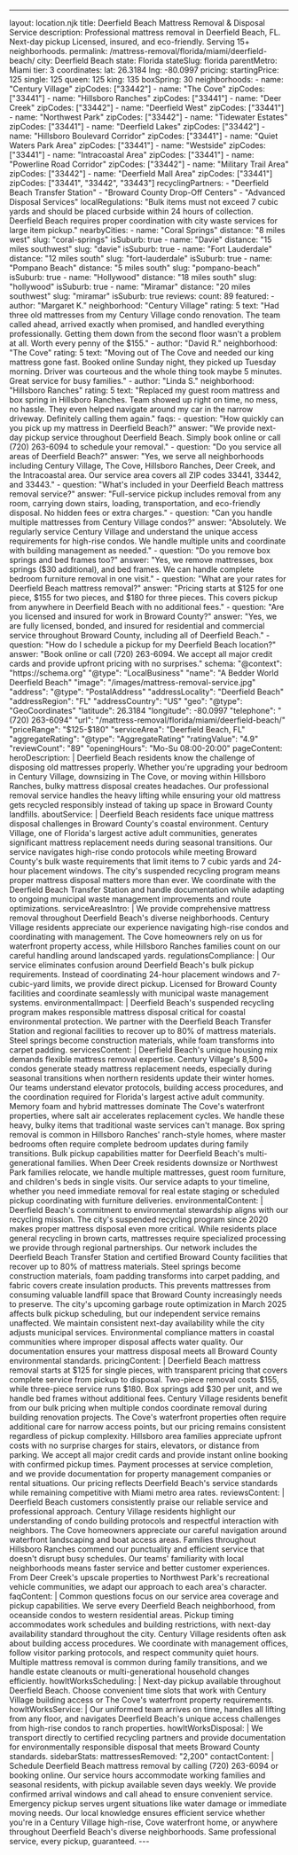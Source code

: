 ---
layout: location.njk
title: Deerfield Beach Mattress Removal & Disposal Service
description: Professional mattress removal in Deerfield Beach, FL. Next-day pickup Licensed, insured, and eco-friendly. Serving 15+ neighborhoods.
permalink: /mattress-removal/florida/miami/deerfield-beach/
city: Deerfield Beach state: Florida stateSlug: florida parentMetro: Miami tier: 3 coordinates: lat: 26.3184 lng: -80.0997 pricing: startingPrice: 125 single: 125 queen: 125 king: 135 boxSpring: 30 neighborhoods: - name: "Century Village" zipCodes: ["33442"] - name: "The Cove" zipCodes: ["33441"] - name: "Hillsboro Ranches" zipCodes: ["33441"] - name: "Deer Creek" zipCodes: ["33442"] - name: "Deerfield West" zipCodes: ["33441"] - name: "Northwest Park" zipCodes: ["33442"] - name: "Tidewater Estates" zipCodes: ["33441"] - name: "Deerfield Lakes" zipCodes: ["33442"] - name: "Hillsboro Boulevard Corridor" zipCodes: ["33441"] - name: "Quiet Waters Park Area" zipCodes: ["33441"] - name: "Westside" zipCodes: ["33441"] - name: "Intracoastal Area" zipCodes: ["33441"] - name: "Powerline Road Corridor" zipCodes: ["33442"] - name: "Military Trail Area" zipCodes: ["33442"] - name: "Deerfield Mall Area" zipCodes: ["33441"] zipCodes: ["33441", "33442", "33443"] recyclingPartners: - "Deerfield Beach Transfer Station" - "Broward County Drop-Off Centers" - "Advanced Disposal Services" localRegulations: "Bulk items must not exceed 7 cubic yards and should be placed curbside within 24 hours of collection. Deerfield Beach requires proper coordination with city waste services for large item pickup." nearbyCities: - name: "Coral Springs" distance: "8 miles west" slug: "coral-springs" isSuburb: true - name: "Davie" distance: "15 miles southwest" slug: "davie" isSuburb: true - name: "Fort Lauderdale" distance: "12 miles south" slug: "fort-lauderdale" isSuburb: true - name: "Pompano Beach" distance: "5 miles south" slug: "pompano-beach" isSuburb: true - name: "Hollywood" distance: "18 miles south" slug: "hollywood" isSuburb: true - name: "Miramar" distance: "20 miles southwest" slug: "miramar" isSuburb: true reviews: count: 89 featured: - author: "Margaret K." neighborhood: "Century Village" rating: 5 text: "Had three old mattresses from my Century Village condo renovation. The team called ahead, arrived exactly when promised, and handled everything professionally. Getting them down from the second floor wasn't a problem at all. Worth every penny of the $155." - author: "David R." neighborhood: "The Cove" rating: 5 text: "Moving out of The Cove and needed our king mattress gone fast. Booked online Sunday night, they picked up Tuesday morning. Driver was courteous and the whole thing took maybe 5 minutes. Great service for busy families." - author: "Linda S." neighborhood: "Hillsboro Ranches" rating: 5 text: "Replaced my guest room mattress and box spring in Hillsboro Ranches. Team showed up right on time, no mess, no hassle. They even helped navigate around my car in the narrow driveway. Definitely calling them again." faqs: - question: "How quickly can you pick up my mattress in Deerfield Beach?" answer: "We provide next-day pickup service throughout Deerfield Beach. Simply book online or call (720) 263-6094 to schedule your removal." - question: "Do you service all areas of Deerfield Beach?" answer: "Yes, we serve all neighborhoods including Century Village, The Cove, Hillsboro Ranches, Deer Creek, and the Intracoastal area. Our service area covers all ZIP codes 33441, 33442, and 33443." - question: "What's included in your Deerfield Beach mattress removal service?" answer: "Full-service pickup includes removal from any room, carrying down stairs, loading, transportation, and eco-friendly disposal. No hidden fees or extra charges." - question: "Can you handle multiple mattresses from Century Village condos?" answer: "Absolutely. We regularly service Century Village and understand the unique access requirements for high-rise condos. We handle multiple units and coordinate with building management as needed." - question: "Do you remove box springs and bed frames too?" answer: "Yes, we remove mattresses, box springs ($30 additional), and bed frames. We can handle complete bedroom furniture removal in one visit." - question: "What are your rates for Deerfield Beach mattress removal?" answer: "Pricing starts at $125 for one piece, $155 for two pieces, and $180 for three pieces. This covers pickup from anywhere in Deerfield Beach with no additional fees." - question: "Are you licensed and insured for work in Broward County?" answer: "Yes, we are fully licensed, bonded, and insured for residential and commercial service throughout Broward County, including all of Deerfield Beach." - question: "How do I schedule a pickup for my Deerfield Beach location?" answer: "Book online or call (720) 263-6094. We accept all major credit cards and provide upfront pricing with no surprises." schema: "@context": "https://schema.org" "@type": "LocalBusiness" "name": "A Bedder World Deerfield Beach" "image": "/images/mattress-removal-service.jpg" "address": "@type": "PostalAddress" "addressLocality": "Deerfield Beach" "addressRegion": "FL" "addressCountry": "US" "geo": "@type": "GeoCoordinates" "latitude": 26.3184 "longitude": -80.0997 "telephone": "(720) 263-6094" "url": "/mattress-removal/florida/miami/deerfield-beach/" "priceRange": "$125-$180" "serviceArea": "Deerfield Beach, FL" "aggregateRating": "@type": "AggregateRating" "ratingValue": "4.9" "reviewCount": "89" "openingHours": "Mo-Su 08:00-20:00" pageContent: heroDescription: | Deerfield Beach residents know the challenge of disposing old mattresses properly. Whether you're upgrading your bedroom in Century Village, downsizing in The Cove, or moving within Hillsboro Ranches, bulky mattress disposal creates headaches. Our professional removal service handles the heavy lifting while ensuring your old mattress gets recycled responsibly instead of taking up space in Broward County landfills. aboutService: | Deerfield Beach residents face unique mattress disposal challenges in Broward County's coastal environment. Century Village, one of Florida's largest active adult communities, generates significant mattress replacement needs during seasonal transitions. Our service navigates high-rise condo protocols while meeting Broward County's bulk waste requirements that limit items to 7 cubic yards and 24-hour placement windows. The city's suspended recycling program means proper mattress disposal matters more than ever. We coordinate with the Deerfield Beach Transfer Station and handle documentation while adapting to ongoing municipal waste management improvements and route optimizations. serviceAreasIntro: | We provide comprehensive mattress removal throughout Deerfield Beach's diverse neighborhoods. Century Village residents appreciate our experience navigating high-rise condos and coordinating with management. The Cove homeowners rely on us for waterfront property access, while Hillsboro Ranches families count on our careful handling around landscaped yards. regulationsCompliance: | Our service eliminates confusion around Deerfield Beach's bulk pickup requirements. Instead of coordinating 24-hour placement windows and 7-cubic-yard limits, we provide direct pickup. Licensed for Broward County facilities and coordinate seamlessly with municipal waste management systems. environmentalImpact: | Deerfield Beach's suspended recycling program makes responsible mattress disposal critical for coastal environmental protection. We partner with the Deerfield Beach Transfer Station and regional facilities to recover up to 80% of mattress materials. Steel springs become construction materials, while foam transforms into carpet padding. servicesContent: | Deerfield Beach's unique housing mix demands flexible mattress removal expertise. Century Village's 8,500+ condos generate steady mattress replacement needs, especially during seasonal transitions when northern residents update their winter homes. Our teams understand elevator protocols, building access procedures, and the coordination required for Florida's largest active adult community. Memory foam and hybrid mattresses dominate The Cove's waterfront properties, where salt air accelerates replacement cycles. We handle these heavy, bulky items that traditional waste services can't manage. Box spring removal is common in Hillsboro Ranches' ranch-style homes, where master bedrooms often require complete bedroom updates during family transitions. Bulk pickup capabilities matter for Deerfield Beach's multi-generational families. When Deer Creek residents downsize or Northwest Park families relocate, we handle multiple mattresses, guest room furniture, and children's beds in single visits. Our service adapts to your timeline, whether you need immediate removal for real estate staging or scheduled pickup coordinating with furniture deliveries. environmentalContent: | Deerfield Beach's commitment to environmental stewardship aligns with our recycling mission. The city's suspended recycling program since 2020 makes proper mattress disposal even more critical. While residents place general recycling in brown carts, mattresses require specialized processing we provide through regional partnerships. Our network includes the Deerfield Beach Transfer Station and certified Broward County facilities that recover up to 80% of mattress materials. Steel springs become construction materials, foam padding transforms into carpet padding, and fabric covers create insulation products. This prevents mattresses from consuming valuable landfill space that Broward County increasingly needs to preserve. The city's upcoming garbage route optimization in March 2025 affects bulk pickup scheduling, but our independent service remains unaffected. We maintain consistent next-day availability while the city adjusts municipal services. Environmental compliance matters in coastal communities where improper disposal affects water quality. Our documentation ensures your mattress disposal meets all Broward County environmental standards. pricingContent: | Deerfield Beach mattress removal starts at $125 for single pieces, with transparent pricing that covers complete service from pickup to disposal. Two-piece removal costs $155, while three-piece service runs $180. Box springs add $30 per unit, and we handle bed frames without additional fees. Century Village residents benefit from our bulk pricing when multiple condos coordinate removal during building renovation projects. The Cove's waterfront properties often require additional care for narrow access points, but our pricing remains consistent regardless of pickup complexity. Hillsboro area families appreciate upfront costs with no surprise charges for stairs, elevators, or distance from parking. We accept all major credit cards and provide instant online booking with confirmed pickup times. Payment processes at service completion, and we provide documentation for property management companies or rental situations. Our pricing reflects Deerfield Beach's service standards while remaining competitive with Miami metro area rates. reviewsContent: | Deerfield Beach customers consistently praise our reliable service and professional approach. Century Village residents highlight our understanding of condo building protocols and respectful interaction with neighbors. The Cove homeowners appreciate our careful navigation around waterfront landscaping and boat access areas. Families throughout Hillsboro Ranches commend our punctuality and efficient service that doesn't disrupt busy schedules. Our teams' familiarity with local neighborhoods means faster service and better customer experiences. From Deer Creek's upscale properties to Northwest Park's recreational vehicle communities, we adapt our approach to each area's character. faqContent: | Common questions focus on our service area coverage and pickup capabilities. We serve every Deerfield Beach neighborhood, from oceanside condos to western residential areas. Pickup timing accommodates work schedules and building restrictions, with next-day availability standard throughout the city. Century Village residents often ask about building access procedures. We coordinate with management offices, follow visitor parking protocols, and respect community quiet hours. Multiple mattress removal is common during family transitions, and we handle estate cleanouts or multi-generational household changes efficiently. howItWorksScheduling: | Next-day pickup available throughout Deerfield Beach. Choose convenient time slots that work with Century Village building access or The Cove's waterfront property requirements. howItWorksService: | Our uniformed team arrives on time, handles all lifting from any floor, and navigates Deerfield Beach's unique access challenges from high-rise condos to ranch properties. howItWorksDisposal: | We transport directly to certified recycling partners and provide documentation for environmentally responsible disposal that meets Broward County standards. sidebarStats: mattressesRemoved: "2,200" contactContent: | Schedule Deerfield Beach mattress removal by calling (720) 263-6094 or booking online. Our service hours accommodate working families and seasonal residents, with pickup available seven days weekly. We provide confirmed arrival windows and call ahead to ensure convenient service. Emergency pickup serves urgent situations like water damage or immediate moving needs. Our local knowledge ensures efficient service whether you're in a Century Village high-rise, Cove waterfront home, or anywhere throughout Deerfield Beach's diverse neighborhoods. Same professional service, every pickup, guaranteed. ---